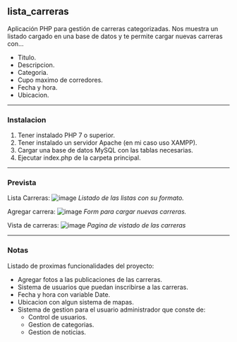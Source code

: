 ## lista_carreras

Aplicación PHP para gestión de carreras categorizadas. Nos muestra un listado cargado en una base de datos y te permite cargar nuevas carreras con...

- Titulo.
- Descripcion.
- Categoria.
- Cupo maximo de corredores.
- Fecha y hora.
- Ubicacion.
---
### Instalacion

1. Tener instalado PHP 7 o superior.
2. Tener instalado un servidor Apache (en mi caso uso XAMPP).
3. Cargar una base de datos MySQL con las tablas necesarias.
4. Ejecutar index.php de la carpeta principal.
---
### Prevista

Lista Carreras:
![image](https://user-images.githubusercontent.com/67755748/119073849-5c684d00-b9c4-11eb-9e31-4d5723b30057.png)
*Listado de las listas con su formato.*

Agregar carrera:
![image](https://user-images.githubusercontent.com/67755748/119073722-2dea7200-b9c4-11eb-93b7-61037dd091f5.png)
*Form para cargar nuevas carreras.*

Vista de carreras:
![image](https://user-images.githubusercontent.com/67755748/119073930-7ace4880-b9c4-11eb-8d8f-a4a39b88b6bf.png)
*Pagina de vistado de las carreras*

---
### Notas

Listado de proximas funcionalidades del proyecto:

- Agregar fotos a las publicaciones de las carreras.
- Sistema de usuarios que puedan inscribirse a las carreras.
- Fecha y hora con variable Date.
- Ubicacion con algun sistema de mapas.
- Sistema de gestion para el usuario administrador que conste de:
  - Control de usuarios.
  - Gestion de categorias.
  - Gestion de noticias.
